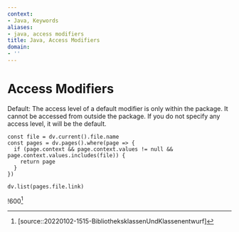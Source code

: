 ```yaml
---
context:
- Java, Keywords
aliases:
- java, access modifiers
title: Java, Access Modifiers
domain:
- ''
---
```


# Access Modifiers

Default: The access level of a default modifier is only within the package. It cannot be accessed from outside the package. If you do not specify any access level, it will be the default.
```dataviewjs
const file = dv.current().file.name
const pages = dv.pages().where(page => {
  if (page.context && page.context.values != null && page.context.values.includes(file)) {
    return page
  }
})

dv.list(pages.file.link)
```

!600[^1]

[^1]: [source::20220102-1515-BibliotheksklassenUndKlassenentwurf]
